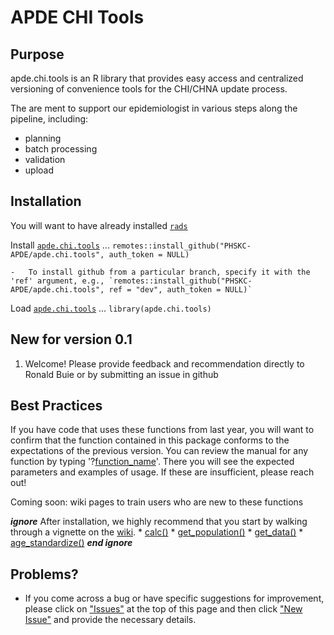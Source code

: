 # APDE CHI Tools

## Purpose

apde.chi.tools is an R library that provides easy access and centralized versioning of convenience tools for the CHI/CHNA update process.

The are ment to support our epidemiologist in various steps along the pipeline, including:

+ planning
+ batch processing
+ validation
+ upload

## Installation

You will want to have already installed [`rads`](https://github.com/PHSKC-APDE/rads)


Install [`apde.chi.tools`](https://github.com/PHSKC-APDE/apde.chi.tools) ... `remotes::install_github("PHSKC-APDE/apde.chi.tools", auth_token = NULL)`

    -   To install github from a particular branch, specify it with the 'ref' argument, e.g., `remotes::install_github("PHSKC-APDE/apde.chi.tools", ref = "dev", auth_token = NULL)`

Load [`apde.chi.tools`](https://github.com/PHSKC-APDE/apde.chi.tools) ... `library(apde.chi.tools)`

## New for version 0.1
1. Welcome! Please provide feedback and recommendation directly to Ronald Buie or by submitting an issue in github


## Best Practices

If you have code that uses these functions from last year, you will want to confirm that the function contained in this package conforms to the expectations of the previous version. You can review the manual for any function by typing '?[function_name]()'. There you will see the expected parameters and examples of usage. If these are insufficient, please reach out!

Coming soon: wiki pages to train users who are new to these functions

***ignore***
After installation, we highly recommend that you start by walking through a vignette on the [wiki](https://github.com/PHSKC-APDE/rads/wiki). \* [calc()](https://github.com/PHSKC-APDE/rads/wiki/calc) \* [get_population()](https://github.com/PHSKC-APDE/rads/wiki/get_population) \* [get_data()](https://github.com/PHSKC-APDE/rads/wiki/get_data) \* [age_standardize()](https://github.com/PHSKC-APDE/rads/wiki/age_standardize)
***end ignore***

## Problems?

-   If you come across a bug or have specific suggestions for improvement, please click on ["Issues"](https://github.com/PHSKC-APDE/apde.chi.tools/issues) at the top of this page and then click ["New Issue"](https://github.com/PHSKC-APDE/apde.chi.tools/issues/new/choose) and provide the necessary details.
